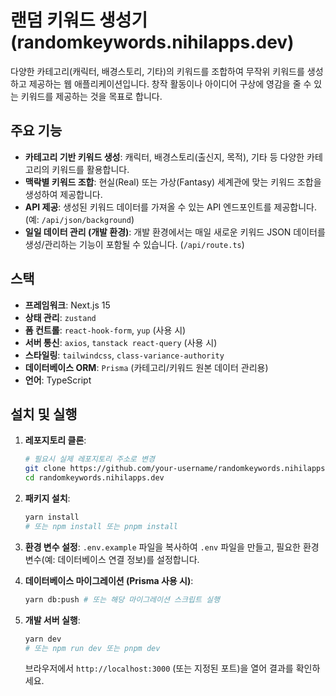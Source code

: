 # 랜덤 키워드 생성기 (randomkeywords.nihilapps.dev)

다양한 카테고리(캐릭터, 배경스토리, 기타)의 키워드를 조합하여 무작위 키워드를 생성하고 제공하는 웹 애플리케이션입니다. 창작 활동이나 아이디어 구상에 영감을 줄 수 있는 키워드를 제공하는 것을 목표로 합니다.

## 주요 기능

- **카테고리 기반 키워드 생성**: 캐릭터, 배경스토리(출신지, 목적), 기타 등 다양한 카테고리의 키워드를 활용합니다.
- **맥락별 키워드 조합**: 현실(Real) 또는 가상(Fantasy) 세계관에 맞는 키워드 조합을 생성하여 제공합니다.
- **API 제공**: 생성된 키워드 데이터를 가져올 수 있는 API 엔드포인트를 제공합니다. (예: `/api/json/background`)
- **일일 데이터 관리 (개발 환경)**: 개발 환경에서는 매일 새로운 키워드 JSON 데이터를 생성/관리하는 기능이 포함될 수 있습니다. (`/api/route.ts`)

## 스택

- **프레임워크**: Next.js 15
- **상태 관리**: `zustand`
- **폼 컨트롤**: `react-hook-form`, `yup` (사용 시)
- **서버 통신**: `axios`, `tanstack react-query` (사용 시)
- **스타일링**: `tailwindcss`, `class-variance-authority`
- **데이터베이스 ORM**: `Prisma` (카테고리/키워드 원본 데이터 관리용)
- **언어**: TypeScript

## 설치 및 실행

1.  **레포지토리 클론**:

    ```bash
    # 필요시 실제 레포지토리 주소로 변경
    git clone https://github.com/your-username/randomkeywords.nihilapps.dev.git
    cd randomkeywords.nihilapps.dev
    ```

2.  **패키지 설치**:

    ```bash
    yarn install
    # 또는 npm install 또는 pnpm install
    ```

3.  **환경 변수 설정**:
    `.env.example` 파일을 복사하여 `.env` 파일을 만들고, 필요한 환경 변수(예: 데이터베이스 연결 정보)를 설정합니다.

4.  **데이터베이스 마이그레이션 (Prisma 사용 시)**:

    ```bash
    yarn db:push # 또는 해당 마이그레이션 스크립트 실행
    ```

5.  **개발 서버 실행**:

    ```bash
    yarn dev
    # 또는 npm run dev 또는 pnpm dev
    ```

    브라우저에서 `http://localhost:3000` (또는 지정된 포트)을 열어 결과를 확인하세요.
